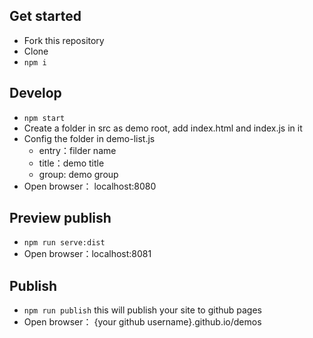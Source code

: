 ## Get started

+ Fork this repository
+ Clone
+ `npm i`

## Develop
+ `npm start`
+ Create a folder in src as demo root, add index.html and index.js in it
+ Config the folder in demo-list.js
  + entry：filder name
  + title：demo title
  + group: demo group
+ Open browser： localhost:8080

## Preview publish
+ `npm run serve:dist`
+ Open browser：localhost:8081

## Publish
+ `npm run publish`
  this will publish your site to github pages
+ Open browser： {your github username}.github.io/demos
